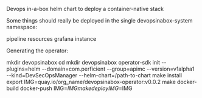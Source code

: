 Devops in-a-box helm chart to deploy a container-native stack

Some things should really be deployed in the single devopsinabox-system namespace:

pipeline resources
grafana instance

Generating the operator:

mkdir devopsinabox
cd mkdir devopsinabox
operator-sdk init --plugins=helm --domain=com.perficient --group=apimc --version=v1alpha1 --kind=DevSecOpsManager --helm-chart=/path-to-chart
make install
export IMG=quay.io/org_name/devopsinabox-operator:v0.0.2
make docker-build docker-push IMG=$IMG
make deploy IMG=$IMG